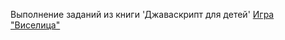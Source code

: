 Выполнение заданий из книги 'Джаваскрипт для детей'
[Игра "Виселица"](https://def9107.github.io/js-lessons/hangman/)
